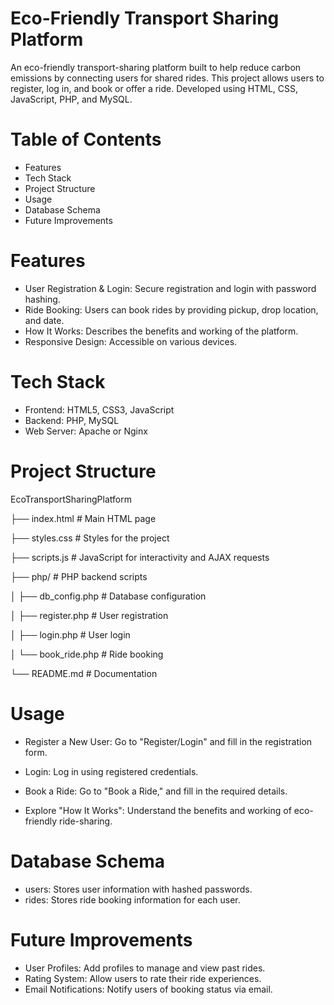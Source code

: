 # Eco-Friendly Transport Sharing Platform

An eco-friendly transport-sharing platform built to help reduce carbon emissions by connecting users for shared rides. This project allows users to register, log in, and book or offer a ride. Developed using HTML, CSS, JavaScript, PHP, and MySQL.


# Table of Contents
- Features
- Tech Stack
- Project Structure
- Usage
- Database Schema
- Future Improvements

# Features
- User Registration & Login: Secure registration and login with password hashing.
- Ride Booking: Users can book rides by providing pickup, drop location, and date.
- How It Works: Describes the benefits and working of the platform.
- Responsive Design: Accessible on various devices.
# Tech Stack
- Frontend: HTML5, CSS3, JavaScript
- Backend: PHP, MySQL
- Web Server: Apache or Nginx
# Project Structure

EcoTransportSharingPlatform

├── index.html           # Main HTML page

├── styles.css           # Styles for the project

├── scripts.js           # JavaScript for interactivity and AJAX requests

├── php/                 # PHP backend scripts

│   ├── db_config.php    # Database configuration

│   ├── register.php     # User registration

│   ├── login.php        # User login

│   └── book_ride.php    # Ride booking

└── README.md            # Documentation

# Usage
- Register a New User: Go to "Register/Login" and fill in the registration form.

- Login: Log in using registered credentials.

- Book a Ride: Go to "Book a Ride," and fill in the required details.

- Explore "How It Works": Understand the benefits and working of eco-friendly ride-sharing.

# Database Schema
- users: Stores user information with hashed passwords.
- rides: Stores ride booking information for each user.

# Future Improvements
- User Profiles: Add profiles to manage and view past rides.
- Rating System: Allow users to rate their ride experiences.
- Email Notifications: Notify users of booking status via email.

